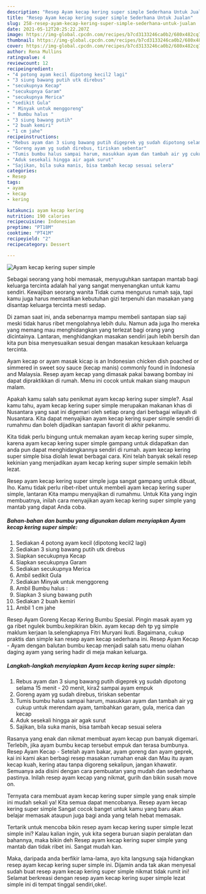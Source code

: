 ```yaml
---
description: "Resep Ayam kecap kering super simple Sederhana Untuk Jualan"
title: "Resep Ayam kecap kering super simple Sederhana Untuk Jualan"
slug: 258-resep-ayam-kecap-kering-super-simple-sederhana-untuk-jualan
date: 2021-05-12T20:25:22.207Z
image: https://img-global.cpcdn.com/recipes/b7cd3133246ca0b2/680x482cq70/ayam-kecap-kering-super-simple-foto-resep-utama.jpg
thumbnail: https://img-global.cpcdn.com/recipes/b7cd3133246ca0b2/680x482cq70/ayam-kecap-kering-super-simple-foto-resep-utama.jpg
cover: https://img-global.cpcdn.com/recipes/b7cd3133246ca0b2/680x482cq70/ayam-kecap-kering-super-simple-foto-resep-utama.jpg
author: Rena Mullins
ratingvalue: 4
reviewcount: 12
recipeingredient:
- "4 potong ayam kecil dipotong kecil2 lagi"
- "3 siung bawang putih utk direbus"
- "secukupnya Kecap"
- "secukupnya Garam"
- "secukupnya Merica"
- "sedikit Gula"
- " Minyak untuk menggoreng"
- " Bumbu halus "
- "3 siung bawang putih"
- "2 buah kemiri"
- "1 cm jahe"
recipeinstructions:
- "Rebus ayam dan 3 siung bawang putih digeprek yg sudah dipotong selama 15 menit - 20 menit, kira2 sampai ayam empuk"
- "Goreng ayam yg sudah direbus, tiriskan sebentar"
- "Tumis bumbu halus sampai harum, masukkan ayam dan tambah air yg cukup untuk merendam ayam, tambahkan garam, gula, merica dan kecap"
- "Aduk sesekali hingga air agak surut"
- "Sajikan, bila suka manis, bisa tambah kecap sesuai selera"
categories:
- Resep
tags:
- ayam
- kecap
- kering

katakunci: ayam kecap kering 
nutrition: 190 calories
recipecuisine: Indonesian
preptime: "PT18M"
cooktime: "PT41M"
recipeyield: "2"
recipecategory: Dessert

---
```



![Ayam kecap kering super simple](https://img-global.cpcdn.com/recipes/b7cd3133246ca0b2/680x482cq70/ayam-kecap-kering-super-simple-foto-resep-utama.jpg)

Sebagai seorang yang hobi memasak, menyuguhkan santapan mantab bagi keluarga tercinta adalah hal yang sangat menyenangkan untuk kamu sendiri. Kewajiban seorang  wanita Tidak cuma mengurus rumah saja, tapi kamu juga harus memastikan kebutuhan gizi terpenuhi dan masakan yang disantap keluarga tercinta mesti sedap.

Di zaman  saat ini, anda sebenarnya mampu membeli santapan siap saji meski tidak harus ribet mengolahnya lebih dulu. Namun ada juga lho mereka yang memang mau menghidangkan yang terlezat bagi orang yang dicintainya. Lantaran, menghidangkan masakan sendiri jauh lebih bersih dan kita pun bisa menyesuaikan sesuai dengan masakan kesukaan keluarga tercinta. 

Ayam kecap or ayam masak kicap is an Indonesian chicken dish poached or simmered in sweet soy sauce (kecap manis) commonly found in Indonesia and Malaysia. Resep ayam kecap yang dimasak pakai bawang bombay ini dapat dipraktikkan di rumah. Menu ini cocok untuk makan siang maupun malam.

Apakah kamu salah satu penikmat ayam kecap kering super simple?. Asal kamu tahu, ayam kecap kering super simple merupakan makanan khas di Nusantara yang saat ini digemari oleh setiap orang dari berbagai wilayah di Nusantara. Kita dapat menyajikan ayam kecap kering super simple sendiri di rumahmu dan boleh dijadikan santapan favorit di akhir pekanmu.

Kita tidak perlu bingung untuk memakan ayam kecap kering super simple, karena ayam kecap kering super simple gampang untuk didapatkan dan anda pun dapat menghidangkannya sendiri di rumah. ayam kecap kering super simple bisa diolah lewat berbagai cara. Kini telah banyak sekali resep kekinian yang menjadikan ayam kecap kering super simple semakin lebih lezat.

Resep ayam kecap kering super simple juga sangat gampang untuk dibuat, lho. Kamu tidak perlu ribet-ribet untuk membeli ayam kecap kering super simple, lantaran Kita mampu menyajikan di rumahmu. Untuk Kita yang ingin membuatnya, inilah cara menyajikan ayam kecap kering super simple yang mantab yang dapat Anda coba.

<!--inarticleads1-->

##### Bahan-bahan dan bumbu yang digunakan dalam menyiapkan Ayam kecap kering super simple:

1. Sediakan 4 potong ayam kecil (dipotong kecil2 lagi)
1. Sediakan 3 siung bawang putih utk direbus
1. Siapkan secukupnya Kecap
1. Siapkan secukupnya Garam
1. Sediakan secukupnya Merica
1. Ambil sedikit Gula
1. Sediakan  Minyak untuk menggoreng
1. Ambil  Bumbu halus :
1. Siapkan 3 siung bawang putih
1. Sediakan 2 buah kemiri
1. Ambil 1 cm jahe


Resep Ayam Goreng Kecap Kering Bumbu Spesial. Pingin masak ayam yg ga ribet ngulek bumbu.kepikiran bikin. ayam kecap deh tp yg simple maklum kerjaan la.selengkapnya Fitri Muryani Ikuti. Bagaimana, cukup praktis dan simple kan resep ayam kecap sederhana ini. Resep Ayam Kecap - Ayam dengan balutan bumbu kecap menjadi salah satu menu olahan daging ayam yang sering hadir di meja makan keluarga. 

<!--inarticleads2-->

##### Langkah-langkah menyiapkan Ayam kecap kering super simple:

1. Rebus ayam dan 3 siung bawang putih digeprek yg sudah dipotong selama 15 menit - 20 menit, kira2 sampai ayam empuk
1. Goreng ayam yg sudah direbus, tiriskan sebentar
1. Tumis bumbu halus sampai harum, masukkan ayam dan tambah air yg cukup untuk merendam ayam, tambahkan garam, gula, merica dan kecap
1. Aduk sesekali hingga air agak surut
1. Sajikan, bila suka manis, bisa tambah kecap sesuai selera


Rasanya yang enak dan nikmat membuat ayam kecap pun banyak digemari. Terlebih, jika ayam bumbu kecap tersebut empuk dan terasa bumbunya. Resep Ayam Kecap - Setelah ayam bakar, ayam goreng dan ayam geprek, kai ini kami akan berbagi resep masakan rumahan enak dan Mau itu ayam kecap kuah, kering atau tanpa digoreng sekalipun, jangan khawatir. Semuanya ada disini dengan cara pembuatan yang mudah dan sederhana pastinya. Inilah resep ayam kecap yang nikmat, gurih dan bikin susah move on. 

Ternyata cara membuat ayam kecap kering super simple yang enak simple ini mudah sekali ya! Kita semua dapat mencobanya. Resep ayam kecap kering super simple Sangat cocok banget untuk kamu yang baru akan belajar memasak ataupun juga bagi anda yang telah hebat memasak.

Tertarik untuk mencoba bikin resep ayam kecap kering super simple lezat simple ini? Kalau kalian ingin, yuk kita segera buruan siapin peralatan dan bahannya, maka bikin deh Resep ayam kecap kering super simple yang mantab dan tidak ribet ini. Sangat mudah kan. 

Maka, daripada anda berfikir lama-lama, ayo kita langsung saja hidangkan resep ayam kecap kering super simple ini. Dijamin anda tak akan menyesal sudah buat resep ayam kecap kering super simple nikmat tidak rumit ini! Selamat berkreasi dengan resep ayam kecap kering super simple lezat simple ini di tempat tinggal sendiri,oke!.

